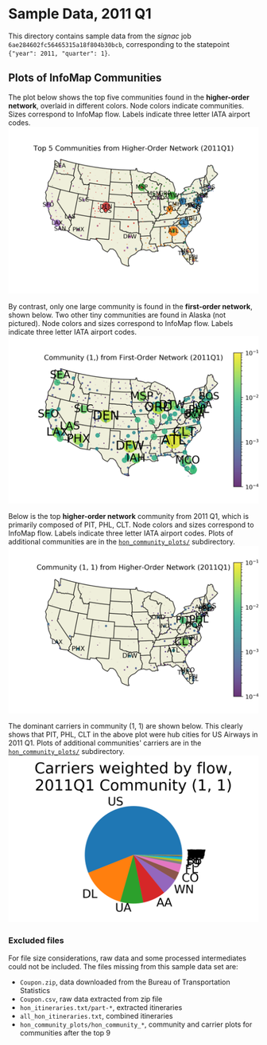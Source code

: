# Sample Data, 2011 Q1

This directory contains sample data from the _signac_ job `6ae284602fc56465315a18f804b30bcb`, corresponding to the statepoint `{"year": 2011, "quarter": 1}`.

## Plots of InfoMap Communities
The plot below shows the top five communities found in the **higher-order network**, overlaid in different colors. Node colors indicate communities. Sizes correspond to InfoMap flow. Labels indicate three letter IATA airport codes.
![HON Top Communities](hon_top_communities.png)

By contrast, only one large community is found in the **first-order network**, shown below. Two other tiny communities are found in Alaska (not pictured). Node colors and sizes correspond to InfoMap flow. Labels indicate three letter IATA airport codes.
![First-Order Top Community](first_order_community_plots/first_order_community_1.png)

Below is the top **higher-order network** community from 2011 Q1, which is primarily composed of PIT, PHL, CLT. Node colors and sizes correspond to InfoMap flow. Labels indicate three letter IATA airport codes. Plots of additional communities are in the [`hon_community_plots/`](hon_community_plots/) subdirectory.
![HON Community (1, 1)](hon_community_plots/hon_community_1,1.png)

The dominant carriers in community (1, 1) are shown below. This clearly shows that PIT, PHL, CLT in the above plot were hub cities for US Airways in 2011 Q1. Plots of additional communities' carriers are in the [`hon_community_plots/`](hon_community_plots/) subdirectory.
![HON Community Carriers (1, 1)](hon_community_plots/hon_community_carriers_1,1.png)


### Excluded files

For file size considerations, raw data and some processed intermediates could not be included. The files missing from this sample data set are:

- `Coupon.zip`, data downloaded from the Bureau of Transportation Statistics
- `Coupon.csv`, raw data extracted from zip file
- `hon_itineraries.txt/part-*`, extracted itineraries
- `all_hon_itineraries.txt`, combined itineraries
- `hon_community_plots/hon_community_*`, community and carrier plots for communities after the top 9
